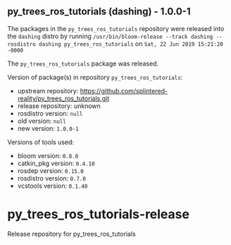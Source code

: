 ## py_trees_ros_tutorials (dashing) - 1.0.0-1

The packages in the `py_trees_ros_tutorials` repository were released into the `dashing` distro by running `/usr/bin/bloom-release --track dashing --rosdistro dashing py_trees_ros_tutorials` on `Sat, 22 Jun 2019 15:21:20 -0000`

The `py_trees_ros_tutorials` package was released.

Version of package(s) in repository `py_trees_ros_tutorials`:

- upstream repository: https://github.com/splintered-reality/py_trees_ros_tutorials.git
- release repository: unknown
- rosdistro version: `null`
- old version: `null`
- new version: `1.0.0-1`

Versions of tools used:

- bloom version: `0.8.0`
- catkin_pkg version: `0.4.10`
- rosdep version: `0.15.0`
- rosdistro version: `0.7.0`
- vcstools version: `0.1.40`


# py_trees_ros_tutorials-release
Release repository for py_trees_ros_tutorials
